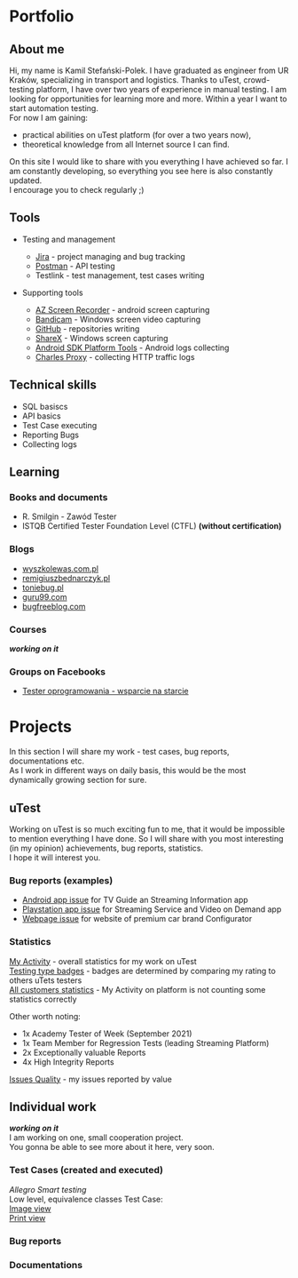 # Portfolio


## About me
Hi, my name is Kamil Stefański-Polek. I have graduated as engineer from UR Kraków, specializing in transport and logistics. 
Thanks to uTest, crowd-testing platform, I have over two years of experience in manual testing. I am looking for opportunities for learning more and more.
Within a year I want to start automation testing.<br>
For now I am gaining:
* practical abilities on uTest platform (for over a two years now),
* theoretical knowledge from all Internet source I can find.

On this site I would like to share with you everything I have achieved so far.
I am constantly developing, so everything you see here is also constantly updated. <br>
I encourage you to check regularly ;)

## Tools
* Testing and management 
  * [Jira](https://www.atlassian.com/pl/software/jira) - project managing and bug tracking
  * [Postman](https://www.postman.com/) - API testing 
  * Testlink - test management, test cases writing

* Supporting tools
  * [AZ Screen Recorder](https://play.google.com/store/apps/details?id=com.hecorat.screenrecorder.free&hl=en&gl=US&pli=1) - android screen capturing
  * [Bandicam](https://www.bandicam.com/pl/) - Windows screen video capturing
  * [GitHub](https://github.com/) - repositories writing
  * [ShareX](https://getsharex.com/) - Windows screen capturing
  * [Android SDK Platform Tools](https://developer.android.com/studio/releases/platform-tools) - Android logs collecting
  * [Charles Proxy](https://www.charlesproxy.com/) - collecting HTTP traffic logs

## Technical skills
* SQL basiscs
* API basics
* Test Case executing
* Reporting Bugs
* Collecting logs

## Learning

### Books and documents
* R. Smilgin - Zawód Tester
* ISTQB Certified Tester Foundation Level (CTFL) __(without certification)__

### Blogs 
* [wyszkolewas.com.pl](https://www.wyszkolewas.com.pl/)
* [remigiuszbednarczyk.pl](https://remigiuszbednarczyk.pl/)
* [toniebug.pl](https://www.toniebug.pl/)
* [guru99.com](https://www.guru99.com/software-testing.html)
* [bugfreeblog.com](https://bugfreeblog.com/)

### Courses
***working on it***

### Groups on Facebooks
* [Tester oprogramowania - wsparcie na starcie](https://www.facebook.com/groups/testeroprogramowania/)

# Projects
In this section I will share my work - test cases, bug reports, documentations etc.<br>
As I work in different ways on daily basis, this would be the most dynamically growing section for sure.

## uTest
Working on uTest is so much exciting fun to me, that it would be impossible to mention everything I have done. So I will share with you most interesting (in  my opinion) achievements, bug reports, statistics.<br>
I hope it will interest you.

### Bug reports (examples)

* [Android app issue](https://drive.google.com/file/d/1emJ1dwQqTS16g2U0ILxJI7L5PfQAx83R/view) for TV Guide an Streaming Information app
* [Playstation app issue](https://drive.google.com/file/d/1I6tfwrML6aW_tqQ9AgX0cnIYzuokhzPh/view) for Streaming Service and Video on Demand app
* [Webpage issue](https://drive.google.com/file/d/1FLL5c5Hkhey-AyXsHFhe7-EYMRIbus2E/view) for website of premium car brand Configurator

### Statistics
[My Activity](https://drive.google.com/file/d/1FFdtxxon11KWErnCVtgWMj4Gm0cZhrjf/view) - overall statistics for my work on uTest <br>
[Testing type badges](https://drive.google.com/file/d/12keT5IeXWO41ZGLjmY0gftO9xj-pWY0L/view) - badges are determined by comparing my rating to others uTets testers <br>
[All customers statistics](https://docs.google.com/spreadsheets/d/1QV2zdMfI_xx_1SRSFBXciHrlgcq-FshKVUK7tVQRifY/edit#gid=0) - My Activity on platform is not counting some statistics correctly<br>

Other worth noting:
* 1x Academy Tester of Week  (September 2021)
* 1x Team Member for Regression Tests (leading Streaming Platform)
* 2x Exceptionally valuable Reports 
* 4x High Integrity Reports<br>

[Issues Quality](https://drive.google.com/file/d/1gM_nfTvFoL4khbrvl3KeHjuQWEpFGbHp/view) - my issues reported by value <br>
## Individual work
***working on it***<br>
I am working on one, small cooperation project.<br>
You gonna be able to see more about it here, very soon.

### Test Cases (created and executed)

*Allegro Smart testing*<br>
Low level, equivalence classes Test Case:<br>
[Image view](https://drive.google.com/file/d/1SZZp5ewRyKfSkYIdcU0OiQxV6HiV9f7j/view)<br>
[Print view](https://drive.google.com/file/d/1HMirLd2QHKFOmi5qg2xDEA5tUYNL6iex/view)
### Bug reports

### Documentations
